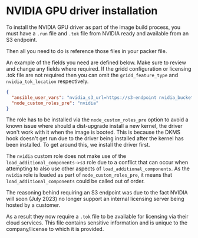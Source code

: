 # NVIDIA GPU driver installation

To install the NVIDIA GPU driver as part of the image build process, you must have a `.run` file and `.tok` file from NVIDIA ready and available from an S3 endpoint.

Then all you need to do is reference those files in your packer file.

An example of the fields you need are defined below. Make sure to review and change any fields where required.
If the gridd configuration or licensing .tok file are not required then you can omit the `gridd_feature_type` and `nvidia_tok_location` respectively. 

```json
{
  "ansible_user_vars": "nvidia_s3_url=https://s3-endpoint nvidia_bucket=nvidia nvidia_bucket_access=ACCESS_KEY nvidia_bucket_secret=SECRET_KEY nvidia_installer_location=NVIDIA-Linux-x86_64-525.85.05-grid.run nvidia_tok_location=client_configuration_token.tok gridd_feature_type=4",
  "node_custom_roles_pre": "nvidia"
}

```

The role has to be installed via the `node_custom_roles_pre` option to avoid a known issue where should a dist-upgrade install a new kernel, 
the driver won't work with it when the image is booted. This is because the DKMS hook doesn't get run due to the driver 
being installed after the kernel has been installed. To get around this, we install the driver first.

The `nvidia` custom role does not make use of the `load_additional_components->s3` role due to a conflict that can occur when attempting to also use other aspects of `load_additional_components`.
As the `nvidia` role is loaded as part of `node_custom_roles_pre`, it means that `load_additional_components` could be called out of order.

The reasoning behind requiring an S3 endpoint was due to the fact NVIDIA will soon (July 2023) no longer support an internal licensing server being hosted by a customer.

As a result they now require a `.tok` file to be available for licensing via their cloud services.
This file contains sensitive information and is unique to the company/license to which it is provided.
